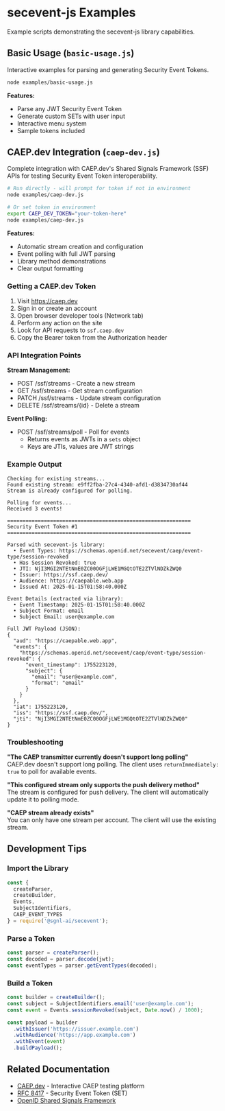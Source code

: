 # secevent-js Examples

Example scripts demonstrating the secevent-js library capabilities.

## Basic Usage (`basic-usage.js`)

Interactive examples for parsing and generating Security Event Tokens.

```bash
node examples/basic-usage.js
```

**Features:**
- Parse any JWT Security Event Token
- Generate custom SETs with user input  
- Interactive menu system
- Sample tokens included

## CAEP.dev Integration (`caep-dev.js`)

Complete integration with CAEP.dev's Shared Signals Framework (SSF) APIs for testing Security Event Token interoperability.

```bash
# Run directly - will prompt for token if not in environment
node examples/caep-dev.js

# Or set token in environment
export CAEP_DEV_TOKEN="your-token-here"
node examples/caep-dev.js
```

**Features:**
- Automatic stream creation and configuration
- Event polling with full JWT parsing
- Library method demonstrations
- Clear output formatting

### Getting a CAEP.dev Token

1. Visit https://caep.dev
2. Sign in or create an account
3. Open browser developer tools (Network tab)
4. Perform any action on the site
5. Look for API requests to `ssf.caep.dev`
6. Copy the Bearer token from the Authorization header

### API Integration Points

**Stream Management:**
- POST /ssf/streams - Create a new stream
- GET /ssf/streams - Get stream configuration
- PATCH /ssf/streams - Update stream configuration
- DELETE /ssf/streams/{id} - Delete a stream

**Event Polling:**
- POST /ssf/streams/poll - Poll for events
  - Returns events as JWTs in a `sets` object
  - Keys are JTIs, values are JWT strings

### Example Output

```
Checking for existing streams...
Found existing stream: e9ff2fba-27c4-4340-afd1-d3834730af44
Stream is already configured for polling.

Polling for events...
Received 3 events!

============================================================
Security Event Token #1
============================================================

Parsed with secevent-js library:
  • Event Types: https://schemas.openid.net/secevent/caep/event-type/session-revoked
  • Has Session Revoked: true
  • JTI: NjI3MGI2NTEtNmE0ZC00OGFjLWE1MGQtOTE2ZTVlNDZkZWQ0
  • Issuer: https://ssf.caep.dev/
  • Audience: https://caepable.web.app
  • Issued At: 2025-01-15T01:58:40.000Z

Event Details (extracted via library):
  • Event Timestamp: 2025-01-15T01:58:40.000Z
  • Subject Format: email
  • Subject Email: user@example.com

Full JWT Payload (JSON):
{
  "aud": "https://caepable.web.app",
  "events": {
    "https://schemas.openid.net/secevent/caep/event-type/session-revoked": {
      "event_timestamp": 1755223120,
      "subject": {
        "email": "user@example.com",
        "format": "email"
      }
    }
  },
  "iat": 1755223120,
  "iss": "https://ssf.caep.dev/",
  "jti": "NjI3MGI2NTEtNmE0ZC00OGFjLWE1MGQtOTE2ZTVlNDZkZWQ0"
}
```

### Troubleshooting

**"The CAEP transmitter currently doesn't support long polling"**  
CAEP.dev doesn't support long polling. The client uses `returnImmediately: true` to poll for available events.

**"This configured stream only supports the push delivery method"**  
The stream is configured for push delivery. The client will automatically update it to polling mode.

**"CAEP stream already exists"**  
You can only have one stream per account. The client will use the existing stream.

## Development Tips

### Import the Library

```javascript
const { 
  createParser, 
  createBuilder, 
  Events, 
  SubjectIdentifiers,
  CAEP_EVENT_TYPES 
} = require('@sgnl-ai/secevent');
```

### Parse a Token

```javascript
const parser = createParser();
const decoded = parser.decode(jwt);
const eventTypes = parser.getEventTypes(decoded);
```

### Build a Token

```javascript
const builder = createBuilder();
const subject = SubjectIdentifiers.email('user@example.com');
const event = Events.sessionRevoked(subject, Date.now() / 1000);

const payload = builder
  .withIssuer('https://issuer.example.com')
  .withAudience('https://app.example.com')
  .withEvent(event)
  .buildPayload();
```

## Related Documentation

- [CAEP.dev](https://caep.dev) - Interactive CAEP testing platform
- [RFC 8417](https://datatracker.ietf.org/doc/html/rfc8417) - Security Event Token (SET)
- [OpenID Shared Signals Framework](https://openid.net/specs/openid-sse-framework-1_0.html)